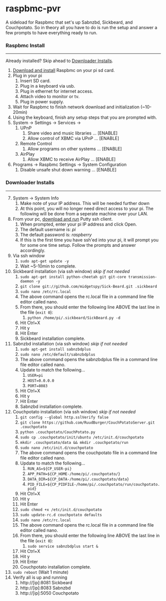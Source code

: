 raspbmc-pvr
===========

A sideload for Raspbmc that set's up Sabnzbd, Sickbeard, and Couchpotato. So in theory all you have to do is run the setup and answer a few prompts to have everything ready to run.

### Raspbmc Install
---
Already installed? Skip ahead to [Downloader Installs](#downloader-installs).

1. [Download and install](http://www.raspbmc.com/download/) Raspbmc on your pi sd card.
2. Plug in your pi
	1. Insert SD card.
	2. Plug in a keyboard via usb.
	3. Plug in ethernet for internet access.
    4. Attach video to monitor or tv.
    5. Plug in power supply.
3. Wait for Raspbmc to finish network download and initialization (~10-20min)
4. Using the keyboard, finish any setup steps that you are prompted with.
5. System -> Settings -> Services ->
	1. UPnP
    	1. Share video and music libraries ... [ENABLE]
        2. Allow control of XBMC via UPnP  ... [ENABLE]
    2. Remote Control
    	1. Allow programs on other systems ... [ENABLE]
    3. AirPlay
    	1. Allow XBMC to receive AirPlay   ... [ENABLE]
6. Programs -> Raspbmc Settings -> System Configuration
	1. Disable unsafe shut down warning    ... [ENABLE]

### Downloader Installs
---
7. System -> System Info
	1. Make note of your IP address. This will be needed further down
    2. At this point, you will no longer need direct access to your pi. The following will be done from a seperate machine over your LAN. 
8. From your pc, [download and run](http://www.chiark.greenend.org.uk/~sgtatham/putty/download.html) Putty ssh client.
	1. When prompted, enter your pi IP address and click Open.
	2. The default username is: _pi_
    3. The default password is: _raspberry_
    4. If this is the first time you have ssh'ed into your pi, it will prompt you for some one time setup. Follow the prompts and answer accordingly.
9. Via ssh window
	1. `sudo apt-get update -y`
    2. Wait ~5-10min to complete.
10. Sickbeard installation (via ssh window) _skip if not needed_
    1. `sudo apt-get install python-cheetah git git-core transmission-daemon -y`
    2. `git clone git://github.com/midgetspy/Sick-Beard.git .sickbeard`
    3. `sudo nano /etc/rc.local`
    4. The above command opens the rc.local file in a command line file editor called nano.
    5. From there, you should enter the following line ABOVE the last line in the file (`exit 0`):
    	1. `python /home/pi/.sickbeard/SickBeard.py -d`
    6. Hit Ctrl+X
    7. Hit y
    8. Hit Enter
    9. Sickbeard installation complete.
11. Sabnzbd installation (via ssh window) _skip if not needed_
	1. `sudo apt-get install sabnzbdplus`
    2. `sudo nano /etc/default/sabnzbdplus`
    3. The above command opens the sabnzbdplus file in a command line file editor called nano.
    4. Update to match the following...
    	1. `USER=pi`
        2. `HOST=0.0.0.0`
    	3. `PORT=8083`
    5. Hit Ctrl+X
    6. Hit y
    7. Hit Enter
    8. Sabnzbd installation complete.
11. Couchpotato installation (via ssh window) _skip if not needed_
	1. `git config --global http.sslVerify false`
    2. `git clone https://github.com/RuudBurger/CouchPotatoServer.git .couchpotato`
    3. `python .couchpotato/CouchPotato.py`
    3. `sudo cp .couchpotato/init/ubuntu /etc/init.d/couchpotato`    
    4. `mkdir .couchpotato/data && mkdir .couchpotato/run`
    5. `sudo nano /etc/init.d/couchpotato`
    6. The above command opens the couchpotato file in a command line file editor called nano.
    7. Update to match the following...
    	1. `RUN_AS=${CP_USER-pi}`
        2. `APP_PATH=${CP_HOME-/home/pi/.couchpotato/}`
        3. `DATA_DIR=${CP_DATA-/home/pi/.couchpotato/data}`
        4. `PID_FILE=${CP_PIDFILE-/home/pi/.couchpotato/run/couchpotato.pid}`
    8. Hit Ctrl+X
    9. Hit y
    10. Hit Enter    
    11. `sudo chmod +x /etc/init.d/couchpotato`
    12. `sudo update-rc.d couchpotato defaults`
    13. `sudo nano /etc/rc.local`
    14. The above command opens the rc.local file in a command line file editor called nano.
    15. From there, you should enter the following line ABOVE the last line in the file (`exit 0`):
    	1. `sudo service sabnzbdplus start &`
    16. Hit Ctrl+X
    17. Hit y
    18. Hit Enter
    19. Couchpotato installation complete.
12. `sudo reboot` (Wait 1 minute)
13. Verify all is up and running
	1. http://[ip]:8081 Sickbeard
    2. http://[ip]:8083 Sabnzbd
    3. http://[ip]:5050 Couchpotato
    